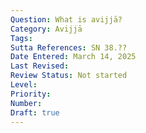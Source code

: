 ```yaml
---
Question: What is avijjā?
Category: Avijjā
Tags:
Sutta References: SN 38.??
Date Entered: March 14, 2025
Last Revised:
Review Status: Not started
Level: 
Priority: 
Number: 
Draft: true
---
```

